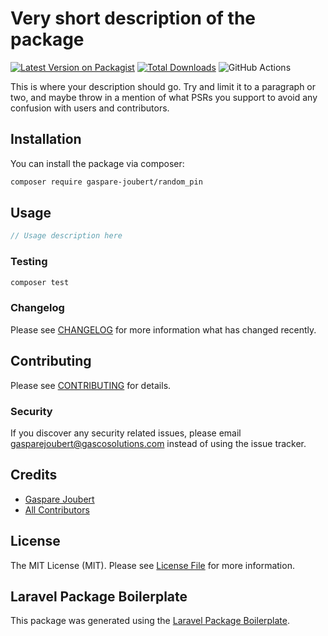 # Very short description of the package

[![Latest Version on Packagist](https://img.shields.io/packagist/v/gaspare-joubert/random_pin.svg?style=flat-square)](https://packagist.org/packages/gaspare-joubert/random_pin)
[![Total Downloads](https://img.shields.io/packagist/dt/gaspare-joubert/random_pin.svg?style=flat-square)](https://packagist.org/packages/gaspare-joubert/random_pin)
![GitHub Actions](https://github.com/gaspare-joubert/random_pin/actions/workflows/main.yml/badge.svg)

This is where your description should go. Try and limit it to a paragraph or two, and maybe throw in a mention of what PSRs you support to avoid any confusion with users and contributors.

## Installation

You can install the package via composer:

```bash
composer require gaspare-joubert/random_pin
```

## Usage

```php
// Usage description here
```

### Testing

```bash
composer test
```

### Changelog

Please see [CHANGELOG](CHANGELOG.md) for more information what has changed recently.

## Contributing

Please see [CONTRIBUTING](CONTRIBUTING.md) for details.

### Security

If you discover any security related issues, please email gasparejoubert@gascosolutions.com instead of using the issue tracker.

## Credits

-   [Gaspare Joubert](https://github.com/gaspare-joubert)
-   [All Contributors](../../contributors)

## License

The MIT License (MIT). Please see [License File](LICENSE.md) for more information.

## Laravel Package Boilerplate

This package was generated using the [Laravel Package Boilerplate](https://laravelpackageboilerplate.com).
